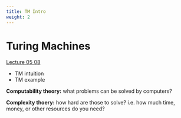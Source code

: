 ```yaml
---
title: TM Intro
weight: 2
---
```


# Turing Machines

[Lecture 05 08]([[[https://canvas.ucsc.edu/courses/32038/files/folder/lecture_notes?preview=2320492](https://canvas.ucsc.edu/courses/32038/files/folder/lecture_notes?preview=2320492)](https://canvas.ucsc.edu/courses/32038/files/2277330?module_item_id=182891)](https://canvas.ucsc.edu/courses/32038/files/2262788?module_item_id=181955))

- TM intuition
- TM example 

**Computability theory:** what problems can be solved by computers?

**Complexity thoery:** how hard are those to solve? i.e. how much time, money, or other resources do you need?